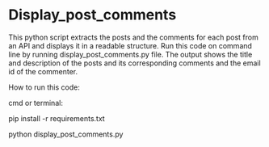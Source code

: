 # Display_post_comments

This python script extracts the posts and the comments for each post from an API and displays it in a readable structure. Run this code on command line by running 
display_post_comments.py file. The output shows the title and description of the posts and its corresponding comments and the email id of the commenter.


How to run this code:

cmd or terminal:

pip install -r requirements.txt

python display_post_comments.py
